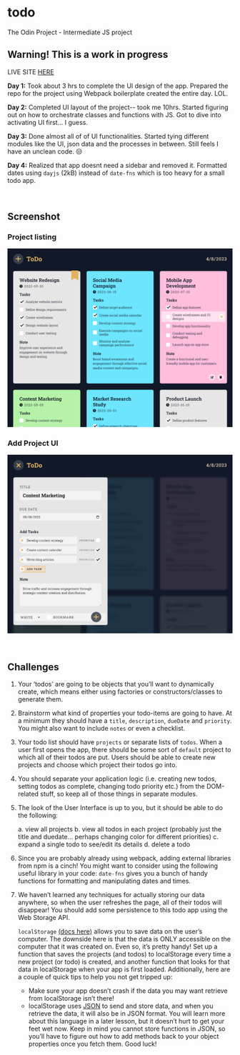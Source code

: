 # todo

The Odin Project - Intermediate JS project

## Warning! This is a work in progress

LIVE SITE [HERE](https://hello-damiro.github.io/todo)

**Day 1:** Took about 3 hrs to complete the UI design of the app. Prepared the repo for the project using Webpack boilerplate created the entire day. LOL.

**Day 2:** Completed UI layout of the project-- took me 10hrs. Started figuring out on how to orchestrate classes and functions with JS. Got to dive into activating UI first... I guess.

**Day 3:** Done almost all of of UI functionalities. Started tying different modules like the UI, json data and the processes in between. Still feels I have an unclean code. 😒

**Day 4:** Realized that app doesnt need a sidebar and removed it. Formatted dates using `dayjs` (2kB) instead of `date-fns` which is too heavy for a small todo app.

</br>

## Screenshot

### Project listing

![Screenshot](https://github.com/hello-damiro/todo/blob/main/src/assets/images/screenshot.png?raw=true)

### Add Project UI

![Screenshot](https://github.com/hello-damiro/todo/blob/main/src/assets/images/screenshot-2.png?raw=true)

</br>

## Challenges

1. Your ‘todos’ are going to be objects that you’ll want to dynamically create, which means either using factories or constructors/classes to generate them.

2. Brainstorm what kind of properties your todo-items are going to have. At a minimum they should have a `title`, `description`, `dueDate` and `priority`. You might also want to include `notes` or even a checklist.

3. Your todo list should have `projects` or separate lists of `todos`. When a user first opens the app, there should be some sort of `default` project to which all of their todos are put. Users should be able to create new projects and choose which project their todos go into.

4. You should separate your application logic (i.e. creating new todos, setting todos as complete, changing todo priority etc.) from the DOM-related stuff, so keep all of those things in separate modules.

5. The look of the User Interface is up to you, but it should be able to do the following:

    a. view all projects
    b. view all todos in each project (probably just the title and duedate… perhaps changing color for different priorities)
    c. expand a single todo to see/edit its details
    d. delete a todo

6. Since you are probably already using webpack, adding external libraries from npm is a cinch! You might want to consider using the following useful library in your code: `date-fns` gives you a bunch of handy functions for formatting and manipulating dates and times.

7. We haven’t learned any techniques for actually storing our data anywhere, so when the user refreshes the page, all of their todos will disappear! You should add some persistence to this todo app using the Web Storage API.

    `localStorage` [(docs here)](https://developer.mozilla.org/en-US/docs/Web/API/Web_Storage_API/Using_the_Web_Storage_API) allows you to save data on the user’s computer. The downside here is that the data is ONLY accessible on the computer that it was created on. Even so, it’s pretty handy! Set up a function that saves the projects (and todos) to localStorage every time a new project (or todo) is created, and another function that looks for that data in localStorage when your app is first loaded. Additionally, here are a couple of quick tips to help you not get tripped up:

    * Make sure your app doesn’t crash if the data you may want retrieve from localStorage isn’t there!
    * localStorage uses [JSON](https://developer.mozilla.org/en-US/docs/Web/JavaScript/Reference/Global_Objects/JSON) to send and store data, and when you retrieve the data, it will also be in JSON format. You will learn more about this language in a later lesson, but it doesn’t hurt to get your feet wet now. Keep in mind you cannot store functions in JSON, so you’ll have to figure out how to add methods back to your object properties once you fetch them. Good luck!
